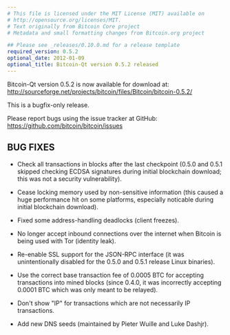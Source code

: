 ```yaml
---
# This file is licensed under the MIT License (MIT) available on
# http://opensource.org/licenses/MIT.
# Text originally from Bitcoin Core project
# Metadata and small formatting changes from Bitcoin.org project

## Please see _releases/0.10.0.md for a release template
required_version: 0.5.2
optional_date: 2012-01-09
optional_title: Bitcoin-Qt version 0.5.2 released
---
```

Bitcoin-Qt version 0.5.2 is now available for download at:
<http://sourceforge.net/projects/bitcoin/files/Bitcoin/bitcoin-0.5.2/>

This is a bugfix-only release.

Please report bugs using the issue tracker at GitHub:
<https://github.com/bitcoin/bitcoin/issues>

BUG FIXES
---------

* Check all transactions in blocks after the last checkpoint (0.5.0 and 0.5.1
skipped checking ECDSA signatures during initial blockchain download; this was
not a security vulnerability).

* Cease locking memory used by non-sensitive information (this caused a huge
performance hit on some platforms, especially noticable during initial blockchain
download).

* Fixed some address-handling deadlocks (client freezes).

* No longer accept inbound connections over the internet when Bitcoin is being
used with Tor (identity leak).

* Re-enable SSL support for the JSON-RPC interface (it was unintentionally
disabled for the 0.5.0 and 0.5.1 release Linux binaries).

* Use the correct base transaction fee of 0.0005 BTC for accepting transactions
into mined blocks (since 0.4.0, it was incorrectly accepting 0.0001 BTC which was
only meant to be relayed).

* Don't show "IP" for transactions which are not necessarily IP transactions.

* Add new DNS seeds (maintained by Pieter Wuille and Luke Dashjr).
